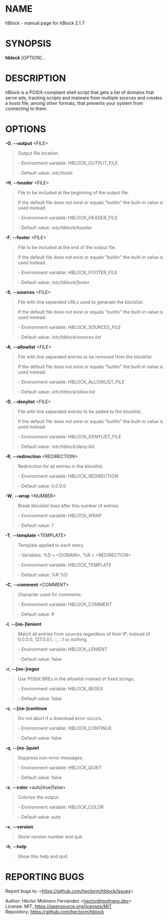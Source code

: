NAME
====

hBlock - manual page for hBlock 2.1.7

SYNOPSIS
========

**hblock** \[*OPTION*\]...

DESCRIPTION
===========

hBlock is a POSIX-compliant shell script that gets a list of domains
that serve ads, tracking scripts and malware from multiple sources and
creates a hosts file, among other formats, that prevents your system
from connecting to them.

OPTIONS
=======

**-O**, **--output** &lt;FILE&gt;

> Output file location.
>
> \- Environment variable: HBLOCK\_OUTPUT\_FILE
>
> \- Default value: */etc/hosts*

**-H**, **--header** &lt;FILE&gt;

> File to be included at the beginning of the output file.
>
> If the default file does not exist or equals "builtin" the built-in
> value is used instead.
>
> \- Environment variable: HBLOCK\_HEADER\_FILE
>
> \- Default value: */etc/hblock/header*

**-F**, **--footer** &lt;FILE&gt;

> File to be included at the end of the output file.
>
> If the default file does not exist or equals "builtin" the built-in
> value is used instead.
>
> \- Environment variable: HBLOCK\_FOOTER\_FILE
>
> \- Default value: */etc/hblock/footer*

**-S**, **--sources** &lt;FILE&gt;

> File with line separated URLs used to generate the blocklist.
>
> If the default file does not exist or equals "builtin" the built-in
> value is used instead.
>
> \- Environment variable: HBLOCK\_SOURCES\_FILE
>
> \- Default value: */etc/hblock/sources.list*

**-A**, **--allowlist** &lt;FILE&gt;

> File with line separated entries to be removed from the blocklist.
>
> If the default file does not exist or equals "builtin" the built-in
> value is used instead.
>
> \- Environment variable: HBLOCK\_ALLOWLIST\_FILE
>
> \- Default value: */etc/hblock/allow.list*

**-D**, **--denylist** &lt;FILE&gt;

> File with line separated entries to be added to the blocklist.
>
> If the default file does not exist or equals "builtin" the built-in
> value is used instead.
>
> \- Environment variable: HBLOCK\_DENYLIST\_FILE
>
> \- Default value: */etc/hblock/deny.list*

**-R**, **--redirection** &lt;REDIRECTION&gt;

> Redirection for all entries in the blocklist.
>
> \- Environment variable: HBLOCK\_REDIRECTION
>
> \- Default value: 0.0.0.0

**-W**, **--wrap** &lt;NUMBER&gt;

> Break blocklist lines after this number of entries.
>
> \- Environment variable: HBLOCK\_WRAP
>
> \- Default value: 1

**-T**, **--template** &lt;TEMPLATE&gt;

> Template applied to each entry.
>
> \- Variables: %D = &lt;DOMAIN&gt;, %R = &lt;REDIRECTION&gt;
>
> \- Environment variable: HBLOCK\_TEMPLATE
>
> \- Default value: %R %D

**-C**, **--comment** &lt;COMMENT&gt;

> Character used for comments.
>
> \- Environment variable: HBLOCK\_COMMENT
>
> \- Default value: \#

**-l**, **--\[no-\]lenient**

> Match all entries from sources regardless of their IP, instead of
> 0.0.0.0, 127.0.0.1, ::, ::1 or nothing.
>
> \- Environment variable: HBLOCK\_LENIENT
>
> \- Default value: false

**-r**, **--\[no-\]regex**

> Use POSIX BREs in the allowlist instead of fixed strings.
>
> \- Environment variable: HBLOCK\_REGEX
>
> \- Default value: false

**-c**, **--\[no-\]continue**

> Do not abort if a download error occurs.
>
> \- Environment variable: HBLOCK\_CONTINUE
>
> \- Default value: false

**-q**, **--\[no-\]quiet**

> Suppress non-error messages.
>
> \- Environment variable: HBLOCK\_QUIET
>
> \- Default value: false

**-x**, **--color** &lt;auto\|true\|false&gt;

> Colorize the output.
>
> \- Environment variable: HBLOCK\_COLOR
>
> \- Default value: auto

**-v**, **--version**

> Show version number and quit.

**-h**, **--help**

> Show this help and quit.

REPORTING BUGS
==============

Report bugs to: &lt;https://github.com/hectorm/hblock/issues&gt;

  
Author: Héctor Molinero Fernández &lt;hector@molinero.dev&gt;  
License: MIT, https://opensource.org/licenses/MIT  
Repository: https://github.com/hectorm/hblock
